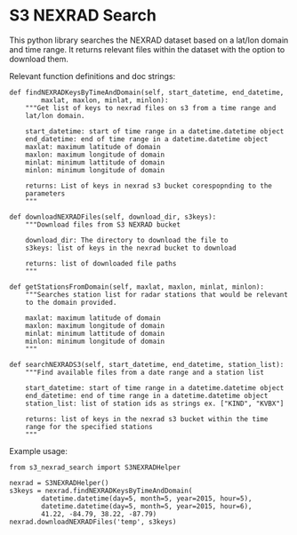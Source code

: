 # S3 NEXRAD Search
This python library searches the NEXRAD dataset based on a lat/lon domain and
time range. It returns relevant files within the dataset with the option to
download them. 

Relevant function definitions and doc strings:

    def findNEXRADKeysByTimeAndDomain(self, start_datetime, end_datetime,
            maxlat, maxlon, minlat, minlon):
        """Get list of keys to nexrad files on s3 from a time range and 
        lat/lon domain.

        start_datetime: start of time range in a datetime.datetime object
        end_datetime: end of time range in a datetime.datetime object
        maxlat: maximum latitude of domain
        maxlon: maximum longitude of domain
        minlat: minimum lattitude of domain
        minlon: minimum longitude of domain

        returns: List of keys in nexrad s3 bucket corespopnding to the
        parameters
        """

    def downloadNEXRADFiles(self, download_dir, s3keys):
        """Download files from S3 NEXRAD bucket

        download_dir: The directory to download the file to
        s3keys: list of keys in the nexrad bucket to download

        returns: list of downloaded file paths
        """
        
    def getStationsFromDomain(self, maxlat, maxlon, minlat, minlon):
        """Searches station list for radar stations that would be relevant
        to the domain provided.

        maxlat: maximum latitude of domain
        maxlon: maximum longitude of domain
        minlat: minimum lattitude of domain
        minlon: minimum longitude of domain
        """        
        
    def searchNEXRADS3(self, start_datetime, end_datetime, station_list):
        """Find available files from a date range and a station list

        start_datetime: start of time range in a datetime.datetime object
        end_datetime: end of time range in a datetime.datetime object
        station_list: list of station ids as strings ex. ["KIND", "KVBX"]

        returns: list of keys in the nexrad s3 bucket within the time 
        range for the specified stations
        """        

Example usage:
    
    from s3_nexrad_search import S3NEXRADHelper
    
    nexrad = S3NEXRADHelper()
    s3keys = nexrad.findNEXRADKeysByTimeAndDomain(
            datetime.datetime(day=5, month=5, year=2015, hour=5),
            datetime.datetime(day=5, month=5, year=2015, hour=6),
            41.22, -84.79, 38.22, -87.79)
    nexrad.downloadNEXRADFiles('temp', s3keys)
